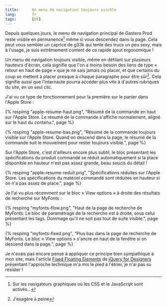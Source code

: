 ```yaml
---
title:      Un menu de navigation toujours visible
lang:       fr
tags:       [UX]
---
```


Depuis quelques jours, le menu de navigation principal de Gastero Prod reste visible en permanence[^1] même si vous descendez dans la page. Cela peut vous sembler un caprice de g33k qui tente des trucs un peu sexy, mais à l'usage, je suis extrêmement content de ce rapide ajout ergonomique !

[^1]: Sur les navigateurs graphiques où les CSS et le JavaScript sont activés…

Un menu de navigation toujours visible, même en défilant sur plusieurs hauteurs d'écran, cela signifie que l'on a moins besoin des liens de type « retour en haut de page » que je ne sais jamais où placer, et que certains du coup se mettent à placer presque à chaque paragraphe pour être sûr[^2]. Cela signifie aussi que l'internaute pourra accéder plus vite à d'autres rubriques du site, en un seul clic.

J'ai vu ce type de fonctionnement pour la première sur le panier dans l'Apple Store :

{% respimg "apple-resume-haut.png", "Résumé de la commande en haut sur l'Apple Store. Le résumé de la commande s'affiche normalement, aligné sur le haut du contenu.", page %}

{% respimg "apple-resume-bas.png", "Résumé de la commande toujours visible sur l'Apple Store. Quand on descend dans la page, le résumé de la commande suit le mouvement pour rester toujours visible.", page %}

Sur l'Apple Store, c'est d'ailleurs encore plus subtil, le bloc présentant les spécifications du produit commandé se réduit automatiquement si la place disponible en hauteur n'est pas assez grande, beau soucis du détail !

{% respimg "apple-resume-reduit.png", "Spécifications réduites sur l'Apple Store. Les spécifications du matériel commandé sont réduites en hauteur si on n'a pas assez de place.", page %}

Je l'ai vu plus récemment sur le bloc « View options » à droite des résultats de recherche sur MyFonts :

{% respimg "myfonts-flow.png", "Haut de la page de recherche de MyFonts. Le bloc de paramétrage de la recherche est à droite, sous celui présentant les tags. Dommage qu'il ne soit pas tout de suite visible.", page %}

{% respimg "myfonts-fixed.png", "Plus bas dans la page de recherche de MyFonts. Le bloc « View options » s'ancre en haut de la fenêtre si on descend dans la page.", page %}

Je n'avais pas encore pensé à appliquer ce principe bien sympathique à mon site, mais l'article [Fixed Floating Elements](http://jqueryfordesigners.com/fixed-floating-elements/) de [jQuery for Designers](http://jqueryfordesigners.com/) présentant l'approche technique m'a mis le pied à l'étrier, je n'ai pas su résister !

[^2]: J'exagère à peine
